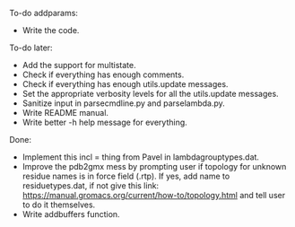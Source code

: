 To-do addparams:
* Write the code.

To-do later:
* Add the support for multistate.
* Check if everything has enough comments.
* Check if everything has enough utils.update messages.
* Set the appropriate verbosity levels for all the utils.update messages.
* Sanitize input in parsecmdline.py and parselambda.py.
* Write README manual.
* Write better -h help message for everything.

Done:
* Implement this incl = thing from Pavel in lambdagrouptypes.dat.
* Improve the pdb2gmx mess by prompting user if topology for unknown residue names is in force field (.rtp). If yes, add name to residuetypes.dat, if not give this link: https://manual.gromacs.org/current/how-to/topology.html and tell user to do it themselves.
* Write addbuffers function.
